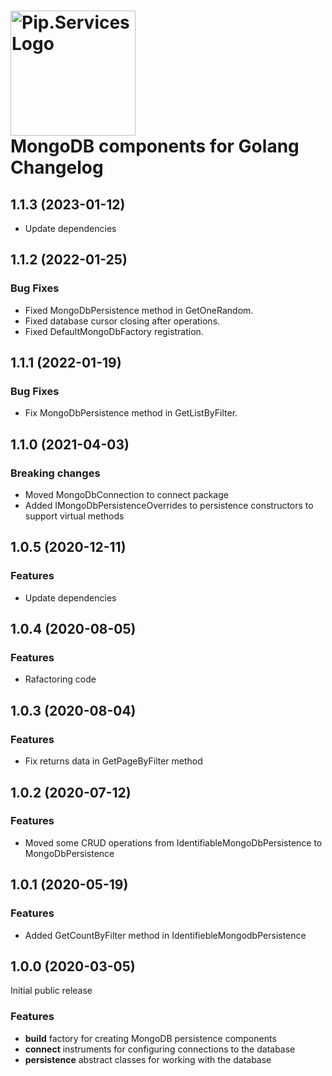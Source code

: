 # <img src="https://uploads-ssl.webflow.com/5ea5d3315186cf5ec60c3ee4/5edf1c94ce4c859f2b188094_logo.svg" alt="Pip.Services Logo" width="200"> <br/> MongoDB components for Golang Changelog

## <a name="1.1.3"></a> 1.1.3 (2023-01-12) 
- Update dependencies

## <a name="1.1.2"></a> 1.1.2 (2022-01-25) 
### Bug Fixes
- Fixed MongoDbPersistence method in GetOneRandom.
- Fixed database cursor closing after operations.
- Fixed DefaultMongoDbFactory registration.

## <a name="1.1.1"></a> 1.1.1 (2022-01-19) 
### Bug Fixes
- Fix MongoDbPersistence method in GetListByFilter.

## <a name="1.1.0"></a> 1.1.0 (2021-04-03) 

### Breaking changes
* Moved MongoDbConnection to connect package
* Added IMongoDbPersistenceOverrides to persistence constructors to support virtual methods

## <a name="1.0.5"></a> 1.0.5 (2020-12-11) 

### Features
*  Update dependencies

## <a name="1.0.4"></a> 1.0.4 (2020-08-05) 

### Features
*  Rafactoring code

## <a name="1.0.3"></a> 1.0.3 (2020-08-04) 

### Features
*  Fix returns data in GetPageByFilter method

## <a name="1.0.2"></a> 1.0.2 (2020-07-12) 

### Features
* Moved some CRUD operations from IdentifiableMongoDbPersistence to MongoDbPersistence

## <a name="1.0.1"></a> 1.0.1 (2020-05-19) 

### Features
* Added GetCountByFilter method in IdentifiebleMongodbPersistence

## <a name="1.0.0"></a> 1.0.0 (2020-03-05)

Initial public release

### Features
* **build** factory for creating MongoDB persistence components
* **connect** instruments for configuring connections to the database
* **persistence** abstract classes for working with the database
